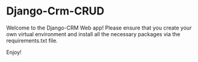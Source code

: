 # Django-Crm-CRUD

Welcome to the Django-CRM Web app!
Please ensure that you create your own virtual environment and install all the necessary packages via the requirements.txt file.

Enjoy!
